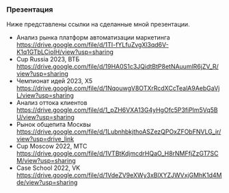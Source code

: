 ### Презентация
Ниже представлены ссылки на сделанные мной презентации.

- Анализ рынка платформ автоматизации маркетинга <br>
https://drive.google.com/file/d/1TI-fYLfuZvgXl3qd6V-K1q1GTbLCioIH/view?usp=sharing <br>
- Cup Russia 2023, ВТБ <br>
https://drive.google.com/file/d/19HA0S1c3JQidtBtP8etNAuumlR6jZV_R/view?usp=sharing <br>
- Чемпионат идей 2023, X5  <br>
https://drive.google.com/file/d/1NqouwgV8OTXrRcdXCcTealA9AebGaVjL/view?usp=sharing <br>
- Анализ оттока клиентов <br>
https://drive.google.com/file/d/1_pZH6VXA13G4yHgOfc5P3fiPlm5Vq5BU/view?usp=sharing <br>
- Рынок общепита Москвы <br>
https://drive.google.com/file/d/1LubnhbkjthoASZezQPOxZFObFNVLG_ir/view?usp=drive_link <br>
- Cup Moscow 2022, МТС <br>
https://drive.google.com/file/d/1VTBtKdjmcdrHQaO_H8rNMFfjZzGT7SCM/view?usp=sharing <br>
- Case School 2022, VK <br>
https://drive.google.com/file/d/1VdeZV9eXWy3xBlXYZJWVxjGMhK1d4Mde/view?usp=sharing <br>
